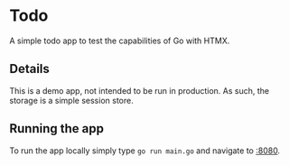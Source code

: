 # Todo

A simple todo app to test the capabilities of Go with HTMX.

## Details

This is a demo app, not intended to be run in production. As such, the 
storage is a simple session store.

## Running the app

To run the app locally simply type `go run main.go` and navigate to [:8080](http://localhost:8080).
